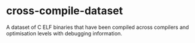 # cross-compile-dataset
A dataset of C ELF binaries that have been compiled across compilers and optimisation levels with debugging information.
